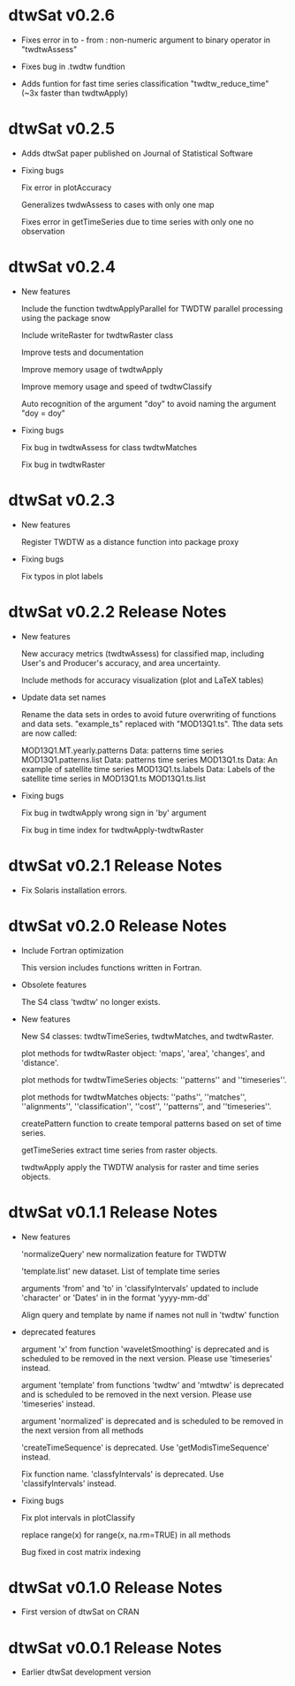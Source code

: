 # dtwSat v0.2.6

* Fixes error in to - from : non-numeric argument to binary operator in "twdtwAssess"

* Fixes bug in .twdtw fundtion 

* Adds funtion for fast time series classification "twdtw_reduce_time" (~3x faster than twdtwApply)

# dtwSat v0.2.5

* Adds dtwSat paper published on Journal of Statistical Software 

* Fixing bugs 
  
  Fix error in plotAccuracy 
  
  Generalizes twdwAssess to cases with only one map 
  
  Fixes error in getTimeSeries due to time series with only one no observation 

# dtwSat v0.2.4

* New features 

  Include the function twdtwApplyParallel for TWDTW parallel processing using the package snow 
  
  Include writeRaster for twdtwRaster class 
  
  Improve tests and documentation 
  
  Improve memory usage of twdtwApply 
  
  Improve memory usage and speed of twdtwClassify 
  
  Auto recognition of the argument "doy" to avoid naming the argument "doy = doy" 
  
* Fixing bugs
  
  Fix bug in twdtwAssess for class twdtwMatches 
  
  Fix bug in twdtwRaster 
  
# dtwSat v0.2.3

* New features 

  Register TWDTW as a distance function into package proxy 
  
* Fixing bugs

  Fix typos in plot labels 

# dtwSat v0.2.2 Release Notes

* New features

  New accuracy metrics (twdtwAssess) for classified map, including User's and Producer's accuracy, and area uncertainty. 

  Include methods for accuracy visualization (plot and LaTeX tables) 

* Update data set names 

  Rename the data sets in ordes to avoid future overwriting of functions and data sets. "example\_ts" replaced with "MOD13Q1.ts". Tthe data sets are now called:
    
    MOD13Q1.MT.yearly.patterns	Data: patterns time series
    MOD13Q1.patterns.list	Data: patterns time series
    MOD13Q1.ts	Data: An example of satellite time series
    MOD13Q1.ts.labels	Data: Labels of the satellite time series in MOD13Q1.ts
    MOD13Q1.ts.list

* Fixing bugs

  Fix bug in twdtwApply wrong sign in 'by' argument
  
  Fix bug in time index for twdtwApply-twdtwRaster
  
# dtwSat v0.2.1 Release Notes

* Fix Solaris installation errors. 

# dtwSat v0.2.0 Release Notes

* Include Fortran optimization 
 
   This version includes functions written in Fortran. 

* Obsolete features 

  The S4 class 'twdtw' no longer exists. 

* New features
 
  New S4 classes: twdtwTimeSeries, twdtwMatches, and twdtwRaster.
 
  plot methods for twdtwRaster object: 'maps', 'area', 'changes', and 'distance'.
 
  plot methods for twdtwTimeSeries objects: ''patterns'' and ''timeseries''.
 
  plot methods for twdtwMatches objects: ''paths'', ''matches'', ''alignments'', ''classification'', ''cost'', ''patterns'', and ''timeseries''.
 
  createPattern function to create temporal patterns based on set of time series.
 
  getTimeSeries extract time series from raster objects.
 
  twdtwApply apply the TWDTW analysis for raster and time series objects.


# dtwSat v0.1.1 Release Notes

* New features
 
  'normalizeQuery' new normalization feature for TWDTW
 
  'template.list' new dataset. List of template time series  
 
  arguments 'from' and 'to' in 'classifyIntervals' updated to include 'character' or 'Dates' in in the format 'yyyy-mm-dd'
 
    Align query and template by name if names not null in 'twdtw' function

* deprecated features
 
    argument 'x' from function 'waveletSmoothing' is deprecated and is scheduled to be removed in the next version. Please use 'timeseries' instead.
 
    argument 'template' from functions 'twdtw' and 'mtwdtw' is deprecated and is scheduled to be removed in the next version. Please use 'timeseries' instead.
 
  argument 'normalized' is deprecated and is scheduled to be removed in the next version from all methods 
 
  'createTimeSequence' is deprecated. Use 'getModisTimeSequence' instead.
 
  Fix function name. 'classfyIntervals' is deprecated. Use 'classifyIntervals' instead.

* Fixing bugs
 
  Fix plot intervals in plotClassify
 
  replace range(x) for range(x, na.rm=TRUE) in all methods 
 
  Bug fixed in cost matrix indexing 

 
# dtwSat v0.1.0 Release Notes

* First version of dtwSat on CRAN

# dtwSat v0.0.1 Release Notes

* Earlier dtwSat development version
